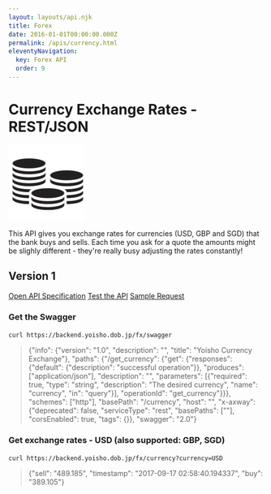 ```yaml
---
layout: layouts/api.njk
title: Forex
date: 2016-01-01T00:00:00.000Z
permalink: /apis/currency.html
eleventyNavigation:
  key: Forex API
  order: 9
---
```


# Currency Exchange Rates - REST/JSON

![](/static/img/i4.png)

This API gives you exchange rates for currencies (USD, GBP and SGD) that the bank buys and sells. Each time you ask for a quote the amounts might be slighly different - they're really busy adjusting the rates constantly!

## Version 1

<a href="https://backend.yoisho.dob.jp/fx/swagger" target="_new">Open API Specification</a>
<a href="https://editor.swagger.io/?url=https://backend.yoisho.dob.jp/fx/swagger" target="_new">Test the API</a>
<a href="https://backend.yoisho.dob.jp/fx/currency?currency=USD" target="_new">Sample Request</a>

### Get the Swagger

`curl https://backend.yoisho.dob.jp/fx/swagger`

> {"info": {"version": "1.0", "description": "", "title": "Yoisho Currency Exchange"}, "paths": {"/get_currency": {"get": {"responses": {"default": {"description": "successful operation"}}, "produces": ["application/json"], "description": "", "parameters": [{"required": true, "type": "string", "description": "The desired currency", "name": "currency", "in": "query"}], "operationId": "get_currency"}}}, "schemes": ["http"], "basePath": "/currency", "host": "", "x-axway": {"deprecated": false, "serviceType": "rest", "basePaths": [""], "corsEnabled": true, "tags": {}}, "swagger": "2.0"}

### Get exchange rates - USD (also supported: GBP, SGD)

`curl https://backend.yoisho.dob.jp/fx/currency?currency=USD`

> {"sell": "489.185", "timestamp": "2017-09-17 02:58:40.194337", "buy": "389.105"}

